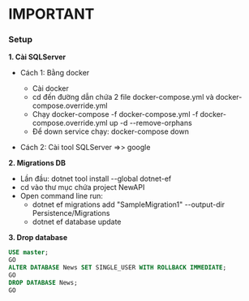 # IMPORTANT

### Setup
**1. Cài SQLServer**
- Cách 1: Bằng docker
	+ Cài docker
	+ cd đến đường dẫn chứa 2 file docker-compose.yml và docker-compose.override.yml
	+ Chạy docker-compose -f docker-compose.yml -f docker-compose.override.yml up -d --remove-orphans
	+ Để down service chạy: docker-compose down

- Cách 2: Cài tool SQLServer =>> google

**2. Migrations DB**
- Lần đầu: dotnet tool install --global dotnet-ef
- cd vào thư mục chứa project NewAPI
- Open command line run:  
	+ dotnet ef migrations add "SampleMigration1" --output-dir Persistence/Migrations
	+ dotnet ef database update

**3. Drop database**

```sql
USE master;
GO
ALTER DATABASE News SET SINGLE_USER WITH ROLLBACK IMMEDIATE;
GO
DROP DATABASE News;
GO
```
